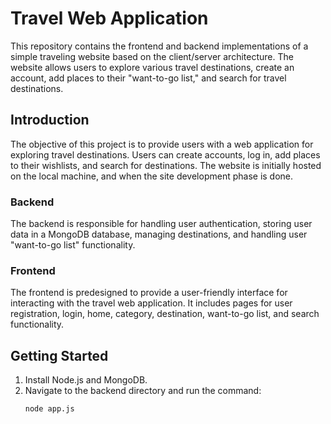# Travel Web Application

This repository contains the frontend and backend implementations of a simple traveling website based on the client/server architecture. The website allows users to explore various travel destinations, create an account, add places to their "want-to-go list," and search for travel destinations.

## Introduction

The objective of this project is to provide users with a web application for exploring travel destinations. Users can create accounts, log in, add places to their wishlists, and search for destinations. The website is initially hosted on the local machine, and when the site development phase is done.

### Backend

The backend is responsible for handling user authentication, storing user data in a MongoDB database, managing destinations, and handling user "want-to-go list" functionality.

### Frontend

The frontend is predesigned to provide a user-friendly interface for interacting with the travel web application. It includes pages for user registration, login, home, category, destination, want-to-go list, and search functionality.

## Getting Started

1. Install Node.js and MongoDB.
2. Navigate to the backend directory and run the command:
   ```bash
   node app.js
